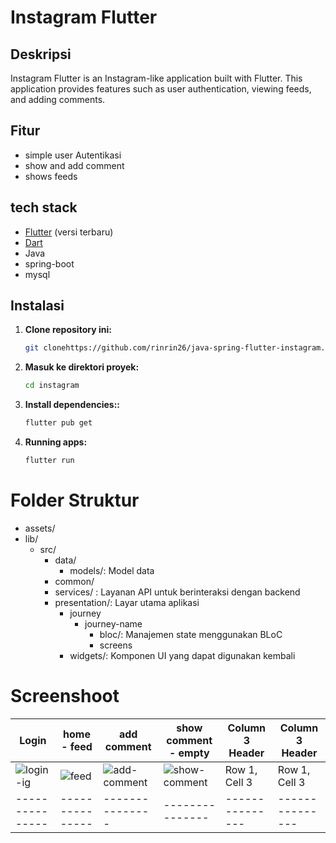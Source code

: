 # Instagram Flutter

## Deskripsi

Instagram Flutter is an Instagram-like application built with Flutter. This application provides features such as user authentication, viewing feeds, and adding comments.
## Fitur

- simple user Autentikasi
- show and add comment
- shows feeds 

## tech stack

- [Flutter](https://flutter.dev/docs/get-started/install) (versi terbaru)
- [Dart](https://dart.dev/get-dart)
- Java 
- spring-boot
- mysql

## Instalasi

1. **Clone repository ini:**

   ```bash
   git clonehttps://github.com/rinrin26/java-spring-flutter-instagram.git
2. **Masuk ke direktori proyek:**
    ```bash
   cd instagram
   ```
3. **Install dependencies::**
    ```bash
    flutter pub get 
     ```
4. **Running apps:**
    ```bash
    flutter run
     ```
# Folder Struktur
* assets/
* lib/
  * src/
    * data/
      * models/: Model data
    * common/
    * services/ :  Layanan API untuk berinteraksi dengan backend
    * presentation/: Layar utama aplikasi 
      * journey
        * journey-name
          * bloc/: Manajemen state menggunakan BLoC
          * screens
      * widgets/: Komponen UI yang dapat digunakan kembali

# Screenshoot

| Login | home - feed | add comment | show comment - empty | Column 3 Header | Column 3 Header |
| --------------- | --------------- | --------------- | --------------- | --------------- | --------------- |
| ![login-ig](https://github.com/user-attachments/assets/f9b32eaf-8a5c-46fb-8ddc-0e5ca43a4153)   | ![feed](https://github.com/user-attachments/assets/fcf00d45-8266-40e3-ac30-0cfbb4736d1f)  | ![add-comment](https://github.com/user-attachments/assets/511c0f05-f00a-422f-a1ef-ac6891012d47)   | ![show-comment](https://github.com/user-attachments/assets/3c6ad68d-0da4-42cb-80b1-8204f1cb3c72)   | Row 1, Cell 3   | Row 1, Cell 3   |
| --------------- | --------------- | --------------- | --------------- | --------------- | --------------- |

